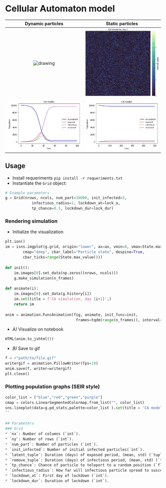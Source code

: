 # Cellular Automaton model


Dynamic particles          |  Static particles
:-------------------------:|:-------------------------:
<img src="figures\example_simulation_dynamic_small.gif" alt="drawing" width="400"/>  |  <img src="figures\example_simulation_static_small.gif" alt="drawing" width="400"/>
<img src="figures\tp_0.133_match_peak_I.jpg" alt="drawing" width="400" />  |  <img src="figures\tp_0_500_days.jpg" alt="drawing" width="400"/>


## Usage 
* Install requeriments `pip install -r requeriments.txt`
* Instantiate the `Grid` object:
```py
# Example parameters
g = Grid(nrows, ncols, num_part=10000, init_infected=5, 
            infectious_radius=1, lockdown_at=lock_a, 
            tp_chance=0.3, lockdown_dur=lock_dur)
```

### Rendering simulation
* Initialize the visualization
```py
plt.ion()  
im = isns.imgplot(g.grid, origin="lower", ax=ax, vmin=0, vmax=State.max_value(), 
        cmap="deep", cbar_label="Particle state", despine=True,
        cbar_ticks=range(State.max_value()))
    
def init():
    im.images[0].set_data(np.zeros((nrows, ncols)))
    g.make_simulation(n_frames)

def animate(i):
    im.images[0].set_data(g.history[i])
    im.set(title = f'CA simulation, day {i+1}',)
    return im

anim = animation.FuncAnimation(fig, animate, init_func=init, 
                                frames=tqdm(range(n_frames)), interval=250)
```
* *A)* Visualize on notebook
```py
HTML(anim.to_jshtml())
```
* *B)*  Save to gif
```py
f = r"path/to/file.gif" 
writergif = animation.PillowWriter(fps=10) 
anim.save(f, writer=writergif)
plt.close()
```

### Plotting population graphs (SEIR style)
```py
color_list = ["blue","red","green","purple"]
cmap = colors.LinearSegmentedColormap.from_list("", color_list)
sns.lineplot(data=g.pd_stats,palette=color_list ).set(title = 'CA model', xlabel = 'Days', ylabel = 'Population')
`` 

## Parameters
### Grid
* `nx`: Number of columns (`int`).
* `ny`: Number of rows (`int`).
* `num_part`: Number of particles (`int`).
* `init_infected`: Number of initial infected particles(`int`).
* `latent_tuple`: Duration (days) of exposed period, (mean, std) (`tuple`: `float`, `float`).
* `remove_tuple`: Duration (days) of infectious period, (mean, std) (`tuple`: `float`, `float`).
* `tp_chance`: Chance of particle to teleport to a random position (`float`).
* `infectious_radius`: How far will infectious particle spread to susceptible particles (`int`).
* `lockdown_at`: First day of lockdown (`int`).
* `lockdown_dur`: Duration of lockdown (`int`).